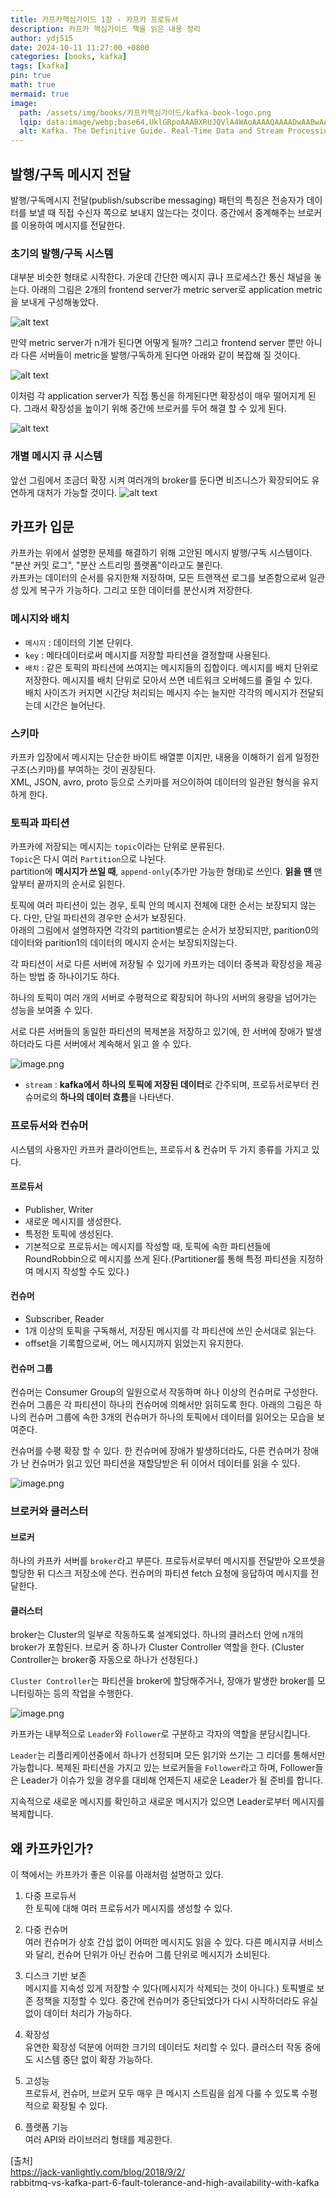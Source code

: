 ```yaml
---
title: 카프카핵심가이드 1장 - 카프카 프로듀서
description: 카프카 핵심가이드 책을 읽은 내용 정리
author: ydj515
date: 2024-10-11 11:27:00 +0800
categories: [books, kafka]
tags: [kafka]
pin: true
math: true
mermaid: true
image:
  path: /assets/img/books/카프카핵심가이드/kafka-book-logo.png
  lqip: data:image/webp;base64,UklGRpoAAABXRUJQVlA4WAoAAAAQAAAADwAABwAAQUxQSDIAAAARL0AmbZurmr57yyIiqE8oiG0bejIYEQTgqiDA9vqnsUSI6H+oAERp2HZ65qP/VIAWAFZQOCBCAAAA8AEAnQEqEAAIAAVAfCWkAALp8sF8rgRgAP7o9FDvMCkMde9PK7euH5M1m6VWoDXf2FkP3BqV0ZYbO6NA/VFIAAAA
  alt: Kafka. The Definitive Guide. Real-Time Data and Stream Processing at.
---
```


## 발행/구독 메시지 전달
발행/구독메시지 전달(publish/subscribe messaging) 패턴의 특징은 전송자가 데이터를 보낼 때 직접 수신자 쪽으로 보내지 않는다는 것이다. 중간에서 중계해주는 브로커를 이용하여 메시지를 전달한다.

### 초기의 발행/구독 시스템
대부분 비슷한 형태로 시작한다. 가운데 간단한 메시지 큐나 프로세스간 통신 채널을 놓는다.
아래의 그림은 2개의 frontend server가 metric server로 application metric을 보내게 구성해놓았다.

![alt text](/assets/img/books/카프카핵심가이드/1장/1.png)

만약 metric server가 n개가 된다면 어떻게 될까? 그리고 frontend server 뿐만 아니라 다른 서버들이 metric을 발행/구독하게 된다면 아래와 같이 복잡해 질 것이다.

![alt text](/assets/img/books/카프카핵심가이드/1장/2.png)

이처럼 각 application server가 직접 통신을 하게된다면 확장성이 매우 떨어지게 된다. 그래서 확장성을 높이기 위해 중간에 브로커를 두어 해결 할 수 있게 된다.

![alt text](/assets/img/books/카프카핵심가이드/1장/3.png)

### 개별 메시지 큐 시스템
앞선 그림에서 조금더 확장 시켜 여러개의 broker를 둔다면 비즈니스가 확장되어도 유연하게 대처가 가능할 것이다.
![alt text](/assets/img/books/카프카핵심가이드/1장/4.png)

## 카프카 입문
카프카는 위에서 설명한 문제를 해결하기 위해 고안된 메시지 발행/구독 시스템이다. "분산 커밋 로그", "분산 스트리밍 플랫폼"이라고도 불린다.<br/>
카프카는 데이터의 순서를 유지한채 저장하며, 모든 트랜잭션 로그를 보존함으로써 일관성 있게 복구가 가능하다. 그리고 또한 데이터를 분산시켜 저장한다.

### 메시지와 배치
- `메시지` : 데이터의 기본 단위다.
- `key` : 메타데이터로써 메시지를 저장할 파티션을 결정할때 사용된다.
- `배치` : 같은 토픽의 파티션에 쓰여지는 메시지들의 집합이다. 메시지를 배치 단위로 저장한다. 메시지를 배치 단위로 모아서 쓰면 네트워크 오버헤드를 줄일 수 있다.<br/>배치 사이즈가 커지면 시간당 처리되는 메시지 수는 늘지만 각각의 메시지가 전달되는데 시간은 늘어난다.

### 스키마
카프카 입장에서 메시지는 단순한 바이트 배열뿐 이지만, 내용을 이해하기 쉽게 일정한 구조(스키마)를 부여하는 것이 권장된다.<br/> XML, JSON, avro, proto 등으로 스키마를 저으이하여 데이터의 일관된 형식을 유지하게 한다.

### 토픽과 파티션
카프카에 저장되는 메시지는 `topic`이라는 단위로 분류된다.<br/>
`Topic`은 다시 여러 `Partition`으로 나뉜다.<br/>
partition에 **메시지가 쓰일 때**, `append-only`(추가만 가능한 형태)로 쓰인다. **읽을 땐** 맨 앞부터 끝까지의 순서로 읽힌다.

토픽에 여러 파티션이 있는 경우, 토픽 안의 메시지 전체에 대한 순서는 보장되지 않는다. 다만, 단일 파티션의 경우만 순서가 보장된다.<br/>
아래의 그림에서 설명하자면 각각의 partition별로는 순서가 보장되지만, parition0의 데이터와 parition1의 데이터의 메시지 순서는 보장되지않는다.<br/>

각 파티션이 서로 다른 서버에 저장될 수 있기에 카프카는 데이터 중복과 확장성을 제공하는 방법 중 하나이기도 하다.<br/>

하나의 토픽이 여러 개의 서버로 수평적으로 확장되어 하나의 서버의 용량을 넘어가는 성능을 보여줄 수 있다.<br/>

서로 다른 서버들의 동일한 파티션의 복제본을 저장하고 있기에, 한 서버에 장애가 발생하더라도 다른 서버에서 계속해서 읽고 쓸 수 있다.

![image.png](/assets/img/books/카프카핵심가이드/1장/5.png)

- `stream` : **kafka에서 하나의 토픽에 저장된 데이터**로 간주되며, 프로듀서로부터 컨슈머로의 **하나의 데이터 흐름**을 나타낸다.

### 프로듀서와 컨슈머
시스템의 사용자인 카프카 클라이언트는, 프로듀서 & 컨슈머 두 가지 종류를 가지고 있다.

#### 프로듀서
- Publisher, Writer
- 새로운 메시지를 생성한다.
- 특정한 토픽에 생성된다.
- 기본적으로 프로듀서는 메시지를 작성할 때, 토픽에 속한 파티션들에 RoundRobbin으로 메시지를 쓰게 된다.(Partitioner를 통해 특정 파티션을 지정하여 메시지 작성할 수도 있다.)

#### 컨슈머
- Subscriber, Reader
- 1개 이상의 토픽을 구독해서, 저장된 메시지를 각 파티션에 쓰인 순서대로 읽는다.
- offset을 기록함으로써, 어느 메시지까지 읽었는지 유지한다.

#### 컨슈머 그룹
컨슈머는 Consumer Group의 일원으로서 작동하며 하나 이상의 컨슈머로 구성한다.<br/>
컨슈머 그룹은 각 파티션이 하나의 컨슈머에 의해서만 읽히도록 한다. 아래의 그림은 하나의 컨슈머 그룹에 속한 3개의 컨슈머가 하나의 토픽에서 데이터를 읽어오는 모습을 보여준다. <br/>

컨슈머를 수평 확장 할 수 있다. 한 컨슈머에 장애가 발생하더라도, 다른 컨슈머가 장애가 난 컨슈머가 읽고 있던 파티션을 재할당받은 뒤 이어서 데이터를 읽을 수 있다.

![image.png](/assets/img/books/카프카핵심가이드/1장/6.png)

### 브로커와 클러스터

#### 브로커
하나의 카프카 서버를 `broker`라고 부른다. 프로듀서로부터 메시지를 전달받아 오프셋을 할당한 뒤 디스크 저장소에 쓴다. 컨슈머의 파티션 fetch 요청에 응답하여 메시지를 전달한다.
 

#### 클러스터
broker는 Cluster의 일부로 작동하도록 설계되었다. 하나의 클러스터 안에 n개의 broker가 포함된다.
브로커 중 하나가 Cluster Controller 역할을 한다. (Cluster Controller는 broker중 자동으로 하나가 선정된다.)<br/>

`Cluster Controller`는 파티션을 broker에 할당해주거나, 장애가 발생한 broker를 모니터링하는 등의 작업을 수행한다.

![image.png](/assets/img/books/카프카핵심가이드/1장/7.png)

카프카는 내부적으로 `Leader`와 `Follower`로 구분하고 각자의 역할을 분담시킵니다.

`Leader`는 리플리케이션중에서 하나가 선정되며 모든 읽기와 쓰기는 그 리더를 통해서만 가능합니다.
복제된 파티션을 가지고 있는 브로커들을 `Follower`라고 하며, Follower들은 Leader가 이슈가 있을 경우를 대비해 언제든지 새로운 Leader가 될 준비를 합니다.

지속적으로 새로운 메시지를 확인하고 새로운 메시지가 있으면 Leader로부터 메시지를 복제합니다.

## 왜 카프카인가?
이 책에서는 카프카가 좋은 이유를 아래처럼 설명하고 있다.

1. 다중 프로듀서  
한 토픽에 대해 여러 프로듀서가 메시지를 생성할 수 있다.

2. 다중 컨슈머  
여러 컨슈머가 상호 간섭 없이 어떠한 메시지도 읽을 수 있다. 다른 메시지큐 서비스와 달리, 컨슈머 단위가 아닌 컨슈머 그룹 단위로 메시지가 소비된다.

3. 디스크 기반 보존  
메시지를 지속성 있게 저장할 수 있다(메시지가 삭제되는 것이 아니다.) 토픽별로 보존 정책을 지정할 수 있다. 중간에 컨슈머가 중단되었다가 다시 시작하더라도 유실없이 데이터 처리가 가능하다.

4. 확장성  
유연한 확장성 덕분에 어떠한 크기의 데이터도 처리할 수 있다. 클러스터 작동 중에도 시스템 중단 없이 확장 가능하다.

5. 고성능  
프로듀서, 컨슈머, 브로커 모두 매우 큰 메시지 스트림을 쉽게 다룰 수 있도록 수평적으로 확장될 수 있다.

6. 플랫폼 기능  
여러 API와 라이브러리 형태를 제공한다.


[출처]<br/>
https://jack-vanlightly.com/blog/2018/9/2/ <br/>
rabbitmq-vs-kafka-part-6-fault-tolerance-and-high-availability-with-kafka